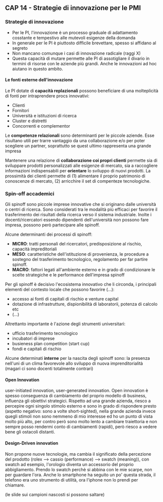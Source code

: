 ## CAP 14 - Strategie di innovazione per le PMI

### Strategie di innovazione

- Per le PI, l'innovazione è un processo graduale di adattamento cosstante e tempestivo alle mutevoli esigenze della domanda
- In generale per le PI è piuttosto difficile brevettare, spesso si affidano al segreto
- Non mancano comunque i casi di innovazione radicale (raggi X)
- Questa capacità di mutare permette alle PI di assotigliare il divario in termini di risorse con le aziende più grandi. Anche le innovazioni ad hoc aiutano in questo ambito.

#### Le fonti esterne dell'innovazione
Le PI dotate di **capacità replazionali** possono beneficiare di una molteplicità di fonti per intraprendere procs innovativi:

- Clienti
- Fornitori
- Università e istituzioni di ricerca
- Cluster e distretti
- Concorrenti e complementor

Le **competenze relazionali** sono determinanti per le piccole aziende. Esse risultano utili per trarre vantaggio da una collaborazione e/o per poter scegliere un partner, soprattutto se quest ultimo rappresenta una grande impresa

Mantenere una relazione di **collaborazione coi propri clienti** permette sia di sviluppare prodotti personalizzati alle esigenze di mercato, sia a raccogliere informazioni indispensabili per **orientare** lo sviluppo di nuovi prodotti. La prossimità dei clienti permette di (1) alimentare il proprio patrimonio di conoscenze di mercato, (2) arricchire il set di compenteze tecnologiche.


### Spin-off accademici

Gli spinoff sono piccole imprese innovative che si originano dalle università o centri di ricerca. Sono considerati tra le modalità più efficaci per favorire il trasferimento dei risultati della ricerca verso il sistema industriale. Inolte i docenti/ricercatori essendo dipendenti dell'università non possono fare impresa, possono però partecipare alle spinoff.

Alcune determinanti dei processi di spinoff:

- **MICRO**: tratti personali del ricercatori, predisposizione al rischio, capacità impreditoriali
- **MESO**: caratteristiche dell'istituzione di provenienza, le procedure a sostegno del trasferimento tecnologico, regolamento per far partire spinoff.
- **MACRO**: fattori legati all'ambiente esterno e in grado di condizionare le scelte strategiche e le performance dell'impresa spinoff

Per gli spinoff è decisivo l'ecosistema innovativo che li circonda, i principali elementi del contesto locale che possono favorire (...):

- accesso ai fonti di capitali di rischio e venture capital
- dotazione di infrastrutture, dispionibilità di laboratorii, potenza di calcolo etc
- (...)

Altrettanto importante è l'azione degli strumenti universitari:

- ufficio trasferimento tecnologico
- incubatori di imprese
- busieness plan competition (start cup)
- fondi e capitali di rischio

Alcune determinati **interne** per la nascita degli spinoff sono: la presenza nell'uni di un clima favorevole allo sviluppo di nuova imprenditorialità (magari ci sono docenti totalmente contrari)


#### Open Innovation
user-initiated innovation, user-generated innovation. Open innovation è spesso conseguenza di cambiamento del proprio modello di business, influenza gli obiettivi strategici. Rispetto ad una grande azienda, riesco a percepire ogni singolo stimolo esterno e sono in grado di rispondere presto (aspetto negativo: sono a volte short-sighted), nella grande azienda invece quegli stimoli non sono nemmeno di mio interesse ed ho un punto di vista molto più alto, per contro però sono molto lento a cambiare traiettoria e non sempre posso rendermi conto di cambiamenti (rapidi), però riesco a vedere bene gli ostacoli distanti.


#### Design-Driven innovation
Non propone nuove tecnologie, ma cambia il significato della percezione del prodotto (rolex --> cassio (performance) --> swatch (meaning)), con swatch ad esempio, l'orologio diventa un accessorio del proprio abbigliamento. Prendo lo swatch perchè si abbina con le mie scarpe, non per guardare l'ora. Anche lo smartphone ha seguito un po' questa strada, il telefono era uno strumento di utilità, ora l'iphone non lo prendi per chiamare.

(le slide sui campioni nascosti si possono saltare)


